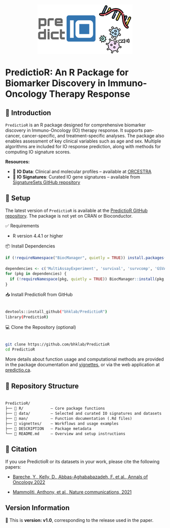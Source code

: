 <p align="center">
  <img width="300" src="vignettes/SignatureSets_Logo.jpg">
</p>


# PredictioR: An R Package for Biomarker Discovery in Immuno-Oncology Therapy Response

## 📖 Introduction
    
`PredictioR` is an R package designed for comprehensive biomarker discovery in Immuno-Oncology (IO) therapy response. It supports pan-cancer, cancer-specific, and treatment-specific analyses. The package also enables assessment of key clinical variables such as age and sex. Multiple algorithms are included for IO response prediction, along with methods for computing IO signature scores.

**Resources:**
- 🧬 **IO Data**: Clinical and molecular profiles – available at [ORCESTRA](https://www.orcestra.ca/clinical_icb)  
- 🧾 **IO Signatures**: Curated IO gene signatures – available from [SignatureSets GitHub repository](https://github.com/bhklab/SignatureSets)


## 🔧 Setup
                                                                 
The latest version of `PredictioR` is available at the [PredictioR GitHub repository](https://github.com/bhklab/PredictioR). The package is not yet on CRAN or Bioconductor.

✅ Requirements
- R version 4.4.1 or higher

📦 Install Dependencies

```r
if (!requireNamespace("BiocManager", quietly = TRUE)) install.packages("BiocManager")

dependencies <- c('MultiAssayExperiment', 'survival', 'survcomp', 'GSVA', 'meta', 'ggplot2', 'ggrepel')
for (pkg in dependencies) {
  if (!requireNamespace(pkg, quietly = TRUE)) BiocManager::install(pkg, update = FALSE)
}

```

📥 Install PredictioR from GitHub

``` bash

devtools::install_github("bhklab/PredictioR")
library(PredictioR) 

```

💻 Clone the Repository (optional)

``` bash

git clone https://github.com/bhklab/PredictioR
cd PredictioR

```

More details about function usage and computational methods are provided in the package documentation and [vignettes](https://github.com/bhklab/PredictioR/blob/main/vignettes/PredictioR.Rmd), or via the web application at [predictio.ca](https://predictio.ca/).

## 📁 Repository Structure

```plaintext

PredictioR/
├── 📁 R/            – Core package functions
├── 📁 data/         – Selected and curated IO signatures and datasets
├── 📁 man/          – Function documentation (.Rd files)
├── 📁 vignettes/    – Workflows and usage examples
├── 📄 DESCRIPTION   – Package metadata
└── 📄 README.md     – Overview and setup instructions

```

## 📝 Citation
                                                                  
If you use PredictioR or its datasets in your work, please cite the following papers:                                                                  
- [Bareche, Y., Kelly, D., Abbas-Aghababazadeh, F. et al., Annals of Oncology 2022](https://pubmed.ncbi.nlm.nih.gov/36055464/)
                                                                      
- [Mammoliti, Anthony, et al., Nature communications, 2021](https://pubmed.ncbi.nlm.nih.gov/34608132/)

## Version Information

📌 This is **version: v1.0**, corresponding to the release used in the paper. 
